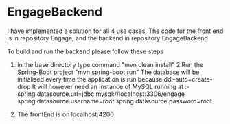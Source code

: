 # EngageBackend
I have implemented a solution for all 4 use cases. The code for the front end is in repository Engage, and the backend in repository EngageBackend

To build and run the backend please follow these steps
1. in the base directory type command "mvn clean install"
2  Run the Spring-Boot project "mvn spring-boot:run"
    The database will be initialised every time the application is run because ddl-auto=create-drop
    It will however need an instance of MySQL running at :-
    spring.datasource.url=jdbc:mysql://localhost:3306/engage
    spring.datasource.username=root
    spring.datasource.password=root
    
 3. The frontEnd is on localhost:4200 
